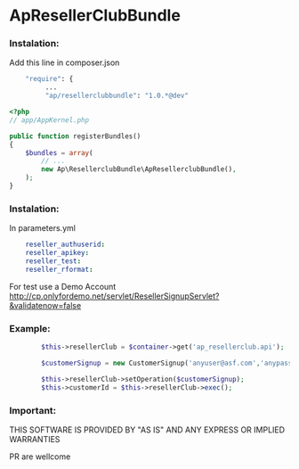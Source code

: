 ApResellerClubBundle
====================

### Instalation:
Add this line in composer.json

``` bash
	"require": { 
	     ...
         "ap/resellerclubbundle": "1.0.*@dev"
```

``` php
<?php
// app/AppKernel.php

public function registerBundles()
{
    $bundles = array(
        // ...
        new Ap\ResellerclubBundle\ApResellerclubBundle(),
    );
}
```

### Instalation:
In parameters.yml
``` yml
    reseller_authuserid:
    reseller_apikey:
    reseller_test:
    reseller_rformat:
``` 
For test use a Demo Account
http://cp.onlyfordemo.net/servlet/ResellerSignupServlet?&validatenow=false


### Example:
```php
		$this->resellerClub = $container->get('ap_resellerclub.api');

		$customerSignup = new CustomerSignup('anyuser@asf.com','anypass','A Good Name ', 'Company', 'Avenue 78890', 'San Jhon', 'San Jhon', null, 'UY','820347', '34', '87508745', 'es');

        $this->resellerClub->setOperation($customerSignup);
        $this->customerId = $this->resellerClub->exec();
```
### Important:
THIS SOFTWARE IS PROVIDED BY "AS IS" AND ANY EXPRESS OR IMPLIED WARRANTIES


PR are wellcome

